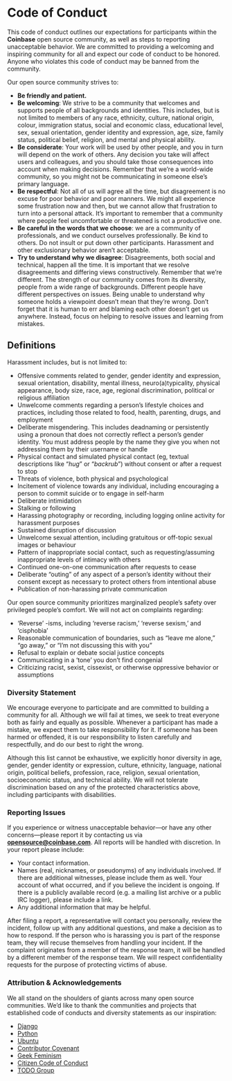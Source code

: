 # Code of Conduct

This code of conduct outlines our expectations for participants within the
**Coinbase** open source community, as well as steps to reporting unacceptable
behavior. We are committed to providing a welcoming and inspiring community for
all and expect our code of conduct to be honored. Anyone who violates this code
of conduct may be banned from the community.

Our open source community strives to:

- **Be friendly and patient.**
- **Be welcoming**: We strive to be a community that welcomes and supports
  people of all backgrounds and identities. This includes, but is not limited to
  members of any race, ethnicity, culture, national origin, colour, immigration
  status, social and economic class, educational level, sex, sexual orientation,
  gender identity and expression, age, size, family status, political belief,
  religion, and mental and physical ability.
- **Be considerate**: Your work will be used by other people, and you in turn
  will depend on the work of others. Any decision you take will affect users and
  colleagues, and you should take those consequences into account when making
  decisions. Remember that we’re a world-wide community, so you might not be
  communicating in someone else’s primary language.
- **Be respectful**: Not all of us will agree all the time, but disagreement is
  no excuse for poor behavior and poor manners. We might all experience some
  frustration now and then, but we cannot allow that frustration to turn into a
  personal attack. It’s important to remember that a community where people feel
  uncomfortable or threatened is not a productive one.
- **Be careful in the words that we choose**: we are a community of
  professionals, and we conduct ourselves professionally. Be kind to others. Do
  not insult or put down other participants. Harassment and other exclusionary
  behavior aren’t acceptable.
- **Try to understand why we disagree**: Disagreements, both social and
  technical, happen all the time. It is important that we resolve disagreements
  and differing views constructively. Remember that we’re different. The
  strength of our community comes from its diversity, people from a wide range
  of backgrounds. Different people have different perspectives on issues. Being
  unable to understand why someone holds a viewpoint doesn’t mean that they’re
  wrong. Don’t forget that it is human to err and blaming each other doesn’t get
  us anywhere. Instead, focus on helping to resolve issues and learning from
  mistakes.

## Definitions

Harassment includes, but is not limited to:

- Offensive comments related to gender, gender identity and expression, sexual
  orientation, disability, mental illness, neuro(a)typicality, physical
  appearance, body size, race, age, regional discrimination, political or
  religious affiliation
- Unwelcome comments regarding a person’s lifestyle choices and practices,
  including those related to food, health, parenting, drugs, and employment
- Deliberate misgendering. This includes deadnaming or persistently using a
  pronoun that does not correctly reflect a person’s gender identity. You must
  address people by the name they give you when not addressing them by their
  username or handle
- Physical contact and simulated physical contact (eg, textual descriptions like
  “*hug*” or “*backrub*”) without consent or after a request to stop
- Threats of violence, both physical and psychological
- Incitement of violence towards any individual, including encouraging a person
  to commit suicide or to engage in self-harm
- Deliberate intimidation
- Stalking or following
- Harassing photography or recording, including logging online activity for
  harassment purposes
- Sustained disruption of discussion
- Unwelcome sexual attention, including gratuitous or off-topic sexual images or
  behaviour
- Pattern of inappropriate social contact, such as requesting/assuming
  inappropriate levels of intimacy with others
- Continued one-on-one communication after requests to cease
- Deliberate “outing” of any aspect of a person’s identity without their consent
  except as necessary to protect others from intentional abuse
- Publication of non-harassing private communication

Our open source community prioritizes marginalized people’s safety over
privileged people’s comfort. We will not act on complaints regarding:

- ‘Reverse’ -isms, including ‘reverse racism,’ ‘reverse sexism,’ and ‘cisphobia’
- Reasonable communication of boundaries, such as “leave me alone,” “go away,”
  or “I’m not discussing this with you”
- Refusal to explain or debate social justice concepts
- Communicating in a ‘tone’ you don’t find congenial
- Criticizing racist, sexist, cissexist, or otherwise oppressive behavior or
  assumptions

### Diversity Statement

We encourage everyone to participate and are committed to building a community
for all. Although we will fail at times, we seek to treat everyone both as
fairly and equally as possible. Whenever a participant has made a mistake, we
expect them to take responsibility for it. If someone has been harmed or
offended, it is our responsibility to listen carefully and respectfully, and do
our best to right the wrong.

Although this list cannot be exhaustive, we explicitly honor diversity in age,
gender, gender identity or expression, culture, ethnicity, language, national
origin, political beliefs, profession, race, religion, sexual orientation,
socioeconomic status, and technical ability. We will not tolerate discrimination
based on any of the protected characteristics above, including participants with
disabilities.

### Reporting Issues

If you experience or witness unacceptable behavior—or have any other
concerns—please report it by contacting us via
**[opensource@coinbase.com](mailto:opensource@coinbase.com)**. All reports will be handled with
discretion. In your report please include:

- Your contact information.
- Names (real, nicknames, or pseudonyms) of any individuals involved. If there
  are additional witnesses, please include them as well. Your account of what
  occurred, and if you believe the incident is ongoing. If there is a publicly
  available record (e.g. a mailing list archive or a public IRC logger), please
  include a link.
- Any additional information that may be helpful.

After filing a report, a representative will contact you personally, review the
incident, follow up with any additional questions, and make a decision as to how
to respond. If the person who is harassing you is part of the response team,
they will recuse themselves from handling your incident. If the complaint
originates from a member of the response team, it will be handled by a different
member of the response team. We will respect confidentiality requests for the
purpose of protecting victims of abuse.

### Attribution & Acknowledgements

We all stand on the shoulders of giants across many open source communities.
We’d like to thank the communities and projects that established code of
conducts and diversity statements as our inspiration:

- [Django](https://www.djangoproject.com/conduct/reporting/)
- [Python](https://www.python.org/community/diversity/)
- [Ubuntu](http://www.ubuntu.com/about/about-ubuntu/conduct)
- [Contributor Covenant](http://contributor-covenant.org/)
- [Geek Feminism](http://geekfeminism.org/about/code-of-conduct/)
- [Citizen Code of Conduct](http://citizencodeofconduct.org/)
- [TODO Group](https://todogroup.org/about/code-of-conduct/)
